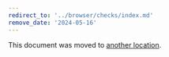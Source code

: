 ```yaml
---
redirect_to: '../browser/checks/index.md'
remove_date: '2024-05-16'
---
```


This document was moved to [another location](../browser/checks/index.md).

<!-- This redirect file can be deleted after 2024-05-16. -->
<!-- Redirects that point to other docs in the same project expire in three months. -->
<!-- Redirects that point to docs in a different project or site (for example, link is not relative and starts with `https:`) expire in one year. -->
<!-- Before deletion, see: https://docs.gitlab.com/ee/development/documentation/redirects.html -->
